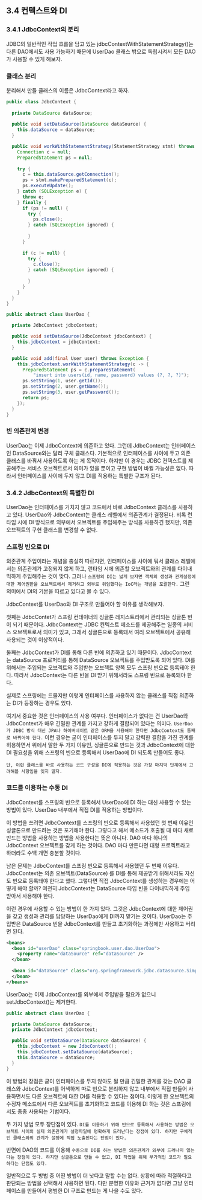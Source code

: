 ## 3.4 컨텍스트와 DI

### 3.4.1 JdbcContext의 분리

JDBC의 일반적인 작업 흐름을 담고 있는 jdbcContextWithStatementStrategy()는 다른 DAO에서도 사용 가능하기 때문에 UserDao 클래스 밖으로 독립시켜서 모든 DAO가 사용할 수 있게 해보자.

### 클래스 분리

분리해서 만들 클래스의 이름은 JdbcContext라고 하자.

```java
public class JdbcContext {
  
  private DataSource dataSource;
  
  public void setDataSource(DataSource dataSource) {
    this.dataSource = dataSource;
  }

  public void workWithStatementStrategy(StatementStrategy stmt) throws SQLException {
    Connection c = null;
    PreparedStatement ps = null;
    
    try {
      c = this.dataSource.getConnection();
      ps = stmt.makePreparedStatement(c);
      ps.executeUpdate();
    } catch (SQLException e) {
      throw e;
    } finally {
      if (ps != null) {
        try {
          ps.close();
        } catch (SQLException ignored) {
          
        }
      }
      
      if (c != null) {
        try {
          c.close();
        } catch (SQLException ignored) {
          
        }
      }
    }
  }
}

public abstract class UserDao {

  private JdbcContext jdbcContext;

  public void setDataSource(JdbcContext jdbcContext) {
    this.jdbcContext = jdbcContext;
  }

  public void add(final User user) throws Exception {
    this.jdbcContext.workWithStatementStrategy(c -> {
      PreparedStatement ps = c.prepareStatement(
          "insert into users(id, name, password) values (?, ?, ?)");
      ps.setString(1, user.getId());
      ps.setString(2, user.getName());
      ps.setString(3, user.getPassword());
      return ps;
    });
  }
}
```

### 빈 의존관계 변경

UserDao는 이제 JdbcContext에 의존하고 있다. 그런데 JdbcContext는 인터페이스인 DataSource와는 달리 구체 클래스다. 기본적으로 인터페이스를 사이에 두고 의존 클래스를 바꿔서 사용하도록 하는 게 목적이다. 하지만 이 경우는 JDBC 컨텍스트를 제공해주는 서비스 오브젝트로서 의미가 있을 뿐이고 구현 방법이 바뀔 가능성은 없다. 따라서 인터페이스를 사이에 두지 않고 DI를 적용하는 특별한 구조가 된다.

### 3.4.2 JdbcContext의 특별한 DI

UserDao는 인터페이스를 거치지 않고 코드에서 바로 JdbcContext 클래스를 사용하고 있다. UserDao와 JdbcContext는 클래스 레벨에서 의존관계가 결정된다. 비록 런타임 시에 DI 방식으로 외부에서 오브젝트를 주입해주는 방식을 사용하긴 했지만, 의존 오브젝트의 구현 클래스를 변경할 수 없다.

### 스프링 빈으로 DI

의존관계 주입이라는 개념을 충실히 따르자면, 인터페이스를 사이에 둬서 클래스 레벨에서는 의존관계가 고정되지 않게 하고, 런타임 시에 의존할 오브젝트와의 관계를 다이내믹하게 주입해주는 것이 맞다. 그러나 `스프링의 DI는 넓게 보자면 객체의 생성과 관계설정에 대한 제어권한을 오브젝트에서 제거하고 외부로 위임했다는 IoC라는 개념을 포괄한다.` 그런 의미에서 DI의 기본을 따르고 있다고 볼 수 있다.

JdbcContext를 UserDao와 DI 구조로 만들어야 할 이유를 생각해보자.

첫째는 JdbcContet가 스프링 컨테이너의 싱글톤 레지스트리에서 관리되는 싱글톤 빈이 되기 때문이다. JdbcContext는 JDBC 컨텍스트 메소드를 제공해주는 일종의 서비스 오브젝트로서 의미가 있고, 그래서 싱글톤으로 등록돼서 여러 오브젝트에서 공유해 사용되는 것이 이상적이다.

둘째는 JdbcContext가 DI를 통해 다른 빈에 의존하고 있기 때문이다. JdbcContext는 dataSource 프로퍼티를 통해 DataSource 오브젝트를 주입받도록 되어 있다. DI를 위해서는 주입되는 오브젝트와 주입받는 오브젝트 양쪽 모두 스프링 빈으로 등록돼야 한다. 따라서 JdbcContext는 다른 빈을 DI 받기 위해서라도 스프링 빈으로 등록돼야 한다.

실제로 스프링에는 드물지만 이렇게 인터페이스를 사용하지 않는 클래스를 직접 의존하는 DI가 등장하는 경우도 있다.

여기서 중요한 것은 인터페이스의 사용 여부다. 인터페이스가 없다는 건 UserDao와 JdbcContext가 매우 긴밀한 관계를 가지고 강하게 결합되어 있다는 의미다. `UserDao가 JDBC 방식 대신 JPA나 하이버네이트 같은 ORM을 사용해야 한다면 JdbcContext도 통째로 바뀌어야 한다.` 이런 경우는 굳이 인터페이스를 두지 말고 강력한 결합을 가진 관계를 허용하면서 위에서 말한 두 가지 이유인, 싱글톤으로 만드는 것과 JdbcContext에 대한 DI 필요성을 위해 스프링의 빈으로 등록해서 UserDao에 DI 되도록 만들어도 좋다.

`단, 이런 클래스를 바로 사용하는 코드 구성을 DI에 적용하는 것은 가장 마지막 단계에서 고려해볼 사항임을 잊지 말자.`

### 코드를 이용하는 수동 DI

JdbcContext를 스프링의 빈으로 등록해서 UserDao에 DI 하는 대신 사용할 수 있는 방법이 있다. UserDao 내부에서 직접 DI를 적용하는 방법이다.

이 방법을 쓰려면 JdbcContext를 스프링의 빈으로 등록해서 사용했던 첫 번째 이유인 싱글톤으로 만드려는 것은 포기해야 한다. 그렇다고 해서 메소드가 호출될 때 마다 새로 만드는 방법을 사용하는 방법을 사용한다는 뜻은 아니다. DAO 마다 하나의 JdbcContext 오브젝트를 갖게 하는 것이다. DAO 마다 만든다면 대형 프로젝트라고 하더라도 수백 개면 충분할 것이다.

남은 문제는 JdbcContext를 스프링 빈으로 등록해서 사용했던 두 번째 이유다. JdbcContext는 의존 오브젝트(DataSource) 를 DI를 통해 제공받기 위해서라도 자신도 빈으로 등록돼야 한다고 했다. 그렇다면 직접 JdbcContext를 생성하는 경우에는 어떻게 해야 할까? 여전히 JdbcContext는 DataSource 타입 빈을 다이내믹하게 주입 받아서 사용해야 한다.

이런 경우에 사용할 수 있는 방법이 한 가지 있다. 그것은 JdbcContext에 대한 제어권을 갖고 생성과 관리를 담당하는 UserDao에게 DI까지 맡기는 것이다. UserDao는 주입받은 DataSource 빈을 JdbcContext를 만들고 초기화하는 과정에만 사용하고 버리면 된다.

```xml
<beans>
  <bean id="userDao" class="springbook.user.dao.UserDao">
    <property name="dataSource" ref="dataSource" />
  </bean>
  
  <bean id="dataSource" class="org.springframework.jdbc.datasource.SimpleDriverDataSource">
  </bean>
</beans>
```

UserDao는 이제 JdbcContext를 외부에서 주입받을 필요가 없으니 setJdbcContext()는 제거한다.

```java
public abstract class UserDao {

  private DataSource dataSource;
  private JdbcContext jdbcContext;

  public void setDataSource(DataSource dataSource) {
    this.jdbcContext = new JdbcContext();
    this.jdbcContext.setDataSource(dataSource);
    this.dataSource = dataSource;
  }
}
```

이 방법의 장점은 굳이 인터페이스를 두지 않아도 될 만큼 긴밀한 관계를 갖는 DAO 클래스와 JdbcContext를 어색하게 따로 빈으로 분리하지 않고 내부에서 직접 만들어 사용하면서도 다른 오브젝트에 대한 DI를 적용할 수 있다는 점이다. 이렇게 한 오브젝트의 수정자 메소드에서 다른 오브젝트를 초기화하고 코드를 이용해 DI 하는 것은 스프링에서도 종종 사용되는 기법이다.

두 가지 방법 모두 장단점이 있다. `DI를 이용하기 위해 빈으로 등록해서 사용하는 방법은 오브젝트 사이의 실제 의존관계가 설정파일에 명확하게 드러난다는 장점이 있다. 하지만 구체적인 클래스와의 관계가 설정에 직접 노출된다는 단점이 있다.`

반면에 DAO의 코드를 이용해 `수동으로 DI를 하는 방법은 의존관계가 외부에 드러나지 않는다는 장점이 있다. 하지만 싱글톤으로 만들 수 없고, DI 작업을 위해 부가적인 코드가 필요하다는 단점도 있다.`

일반적으로 두 방법 중 어떤 방법이 더 낫다고 말할 수는 없다. 상황에 따라 적절하다고 판단되는 방법을 선택해서 사용하면 된다. 다만 분명한 이유와 근거가 없다면 그냥 인터페이스를 만들어서 평범한 DI 구조로 만드는 게 나을 수도 있다.
